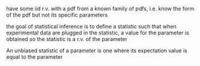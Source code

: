have some iid r.v. with a pdf from a known family of pdfs, i.e. know the form of the pdf but not its specific parameters

the goal of statistical inference is to define a statistic such that when experimental data are plugged in the statistic, a value for the parameter is obtained so the statistic is a r.v. of the parameter

An unbiased statistic of a parameter is one where its expectation value is equal to the parameter
